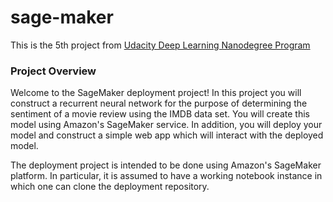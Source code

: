 # sage-maker
This is the 5th project from [Udacity Deep Learning Nanodegree Program]((https://www.udacity.com/course/deep-learning-nanodegree--nd101))

### Project Overview
Welcome to the SageMaker deployment project! In this project you will construct a recurrent neural network for the purpose of determining the sentiment of a movie review using the IMDB data set. You will create this model using Amazon's SageMaker service. In addition, you will deploy your model and construct a simple web app which will interact with the deployed model.

The deployment project is intended to be done using Amazon's SageMaker platform. In particular, it is assumed to have a working notebook instance in which one can clone the deployment repository.
